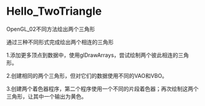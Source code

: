# Hello_TwoTriangle
OpenGL_02不同方法绘出两个三角形

通过三种不同形式完成绘出两个相连的三角形

1.添加更多顶点到数据中，使用glDrawArrays，尝试绘制两个彼此相连的三角形。

2.创建相同的两个三角形，但对它们的数据使用不同的VAO和VBO。

3.创建两个着色器程序，第二个程序使用一个不同的片段着色器；再次绘制这两个三角形，让其中一个输出为黄色。
